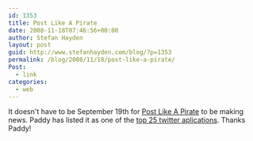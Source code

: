 ```yaml
---
id: 1353
title: Post Like A Pirate
date: 2008-11-18T07:46:56+00:00
author: Stefan Hayden
layout: post
guid: http://www.stefanhayden.com/blog/?p=1353
permalink: /blog/2008/11/18/post-like-a-pirate/
Post:
  - link
categories:
  - web
---
```

It doesn't have to be September 19th for <a href="http://postlikeapirate.com">Post Like A Pirate</a> to be making news. Paddy has listed it as one of the <a href="http://blog.iampaddy.com/2008/11/18/25-creative-twitter-creations/">top 25 twitter aplications</a>. Thanks Paddy!